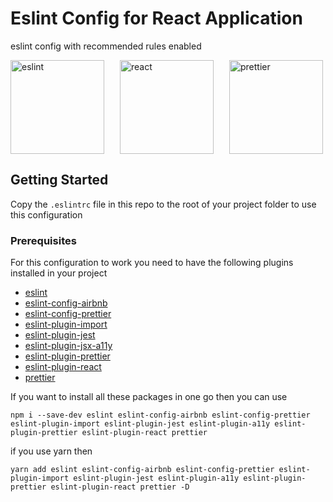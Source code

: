 # Eslint Config for React Application

eslint config with recommended rules enabled

<div style="display:flex" >
<img src="https://eslint.org/assets/img/logo.svg"/ width="150" alt="eslint" >
<img src="https://cdn.worldvectorlogo.com/logos/react.svg" width="150" alt="react" style="margin-left:25px;margin-right:25px"  />
<img src="https://prettier.io/icon.png" alt="prettier" width="150" />
</div>

## Getting Started

Copy the `.eslintrc` file in this repo to the root of your project folder to use this configuration

### Prerequisites

For this configuration to work you need to have the following plugins installed in your project

- [eslint](https://www.npmjs.com/package/eslint)
- [eslint-config-airbnb](https://www.npmjs.com/package/eslint-config-airbnb)
- [eslint-config-prettier](https://www.npmjs.com/package/eslint-config-prettier)
- [eslint-plugin-import](https://www.npmjs.com/package/eslint-plugin-import)
- [eslint-plugin-jest](https://www.npmjs.com/package/eslint-plugin-jest)
- [eslint-plugin-jsx-a11y](https://www.npmjs.com/package/eslint-plugin-jsx-a11y)
- [eslint-plugin-prettier](https://www.npmjs.com/package/eslint-plugin-prettier)
- [eslint-plugin-react](https://www.npmjs.com/package/eslint-plugin-react)
- [prettier](https://www.npmjs.com/package/prettier)

If you want to install all these packages in one go then you can use

```
npm i --save-dev eslint eslint-config-airbnb eslint-config-prettier eslint-plugin-import eslint-plugin-jest eslint-plugin-a11y eslint-plugin-prettier eslint-plugin-react prettier
```

if you use yarn then

```
yarn add eslint eslint-config-airbnb eslint-config-prettier eslint-plugin-import eslint-plugin-jest eslint-plugin-a11y eslint-plugin-prettier eslint-plugin-react prettier -D
```
